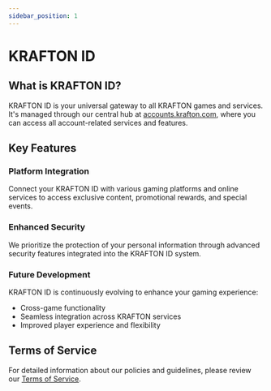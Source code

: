 ```yaml
---
sidebar_position: 1
---
```


# KRAFTON ID

## What is KRAFTON ID?

KRAFTON ID is your universal gateway to all KRAFTON games and services. It's managed through our central hub at [accounts.krafton.com](https://accounts.krafton.com), where you can access all account-related services and features.

## Key Features

### Platform Integration
Connect your KRAFTON ID with various gaming platforms and online services to access exclusive content, promotional rewards, and special events.

### Enhanced Security
We prioritize the protection of your personal information through advanced security features integrated into the KRAFTON ID system.

### Future Development
KRAFTON ID is continuously evolving to enhance your gaming experience:
- Cross-game functionality
- Seamless integration across KRAFTON services
- Improved player experience and flexibility

## Terms of Service

For detailed information about our policies and guidelines, please review our [Terms of Service](https://accounts.krafton.com/terms-of-service).